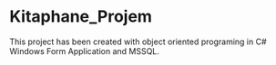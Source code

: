 # Kitaphane_Projem
This project has been created with object oriented programing in C# Windows Form Application and MSSQL.
